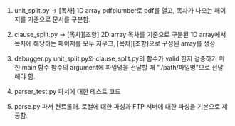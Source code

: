1. unit_split.py -> [목차] 1D array
  pdfplumber로 pdf를 열고, 목차가 나오는 페이지를 기준으로 문서를 구분함. 
  
2. clause_split.py -> [목차][조항] 2D array
  목차를 기준으로 구분된 1D array에서 목차에 해당하는 페이지를 모두 지우고, [목차][조항]으로 구성된 array를 생성
 
3. debugger.py
  unit_split.py와 clause_split.py의 함수가 valid 한지 검증하기 위한 main 함수
  함수의 argument에 파일명을 전달할 때 "./path/파일명"으로 전달해야 함.
  
4. parser_test.py
  파서에 대한 테스트 코드
5. parse.py
  파서 컨트롤러. 로컬에 대한 파싱과 FTP 서버에 대한 파싱을 기본으로 제공함.
